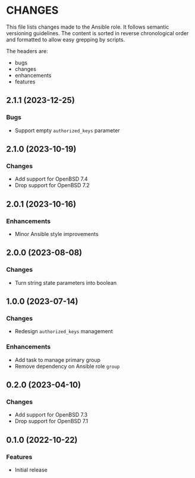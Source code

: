 # CHANGES

This file lists changes made to the Ansible role. It follows semantic versioning
guidelines. The content is sorted in reverse chronological order and formatted
to allow easy grepping by scripts.

The headers are:
- bugs
- changes
- enhancements
- features

## 2.1.1 (2023-12-25)

### Bugs

- Support empty `authorized_keys` parameter

## 2.1.0 (2023-10-19)

### Changes

- Add support for OpenBSD 7.4
- Drop support for OpenBSD 7.2

## 2.0.1 (2023-10-16)

### Enhancements

- Minor Ansible style improvements

## 2.0.0 (2023-08-08)

### Changes

- Turn string state parameters into boolean

## 1.0.0 (2023-07-14)

### Changes

- Redesign `authorized_keys` management

### Enhancements

- Add task to manage primary group
- Remove dependency on Ansible role `group`

## 0.2.0 (2023-04-10)

### Changes

- Add support for OpenBSD 7.3
- Drop support for OpenBSD 7.1

## 0.1.0 (2022-10-22)

### Features

- Initial release
